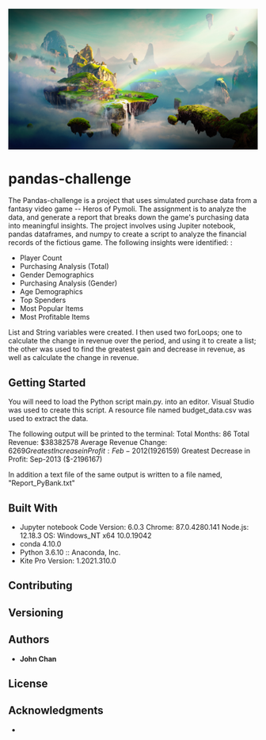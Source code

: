 ![alt text](https://github.com/speedracer05/pandas-challenge/blob/main/HeroesOfPymoli/Resources/Fantasy.png)

# pandas-challenge
The Pandas-challenge is a project that uses simulated purchase data from a fantasy video game -- Heros of Pymoli. The assignment is to analyze the data, and generate a report that breaks down the game's purchasing data into meaningful insights. The project involves using Jupiter notebook, pandas dataframes, and numpy to create a script to analyze the financial records of the fictious game. The following insights were identified:
:
* Player Count
* Purchasing Analysis (Total)
* Gender Demographics
* Purchasing Analysis (Gender)
* Age Demographics
* Top Spenders
* Most Popular Items
* Most Profitable Items

List and String variables were created. I then used two forLoops; one to calculate the change in revenue over the period, and using it to create a list; the other was used to find the greatest gain and decrease in revenue, as well as calculate the change in revenue.  

## Getting Started

You will need to load the Python script main.py. into an editor. Visual Studio was used to create this script. A resource file named budget_data.csv was used to extract the data.

The following output will be printed to the terminal:
Total Months: 86
Total Revenue: $38382578
Average Revenue Change: $6269
Greatest Increase in Profit: Feb-2012 ($1926159) 
Greatest Decrease in Profit: Sep-2013 ($-2196167)

In addition a text file of the same output is written to a file named, "Report_PyBank.txt"

## Built With

* Jupyter notebook Code Version: 6.0.3
Chrome: 87.0.4280.141
Node.js: 12.18.3
OS: Windows_NT x64 10.0.19042
* conda 4.10.0
* Python 3.6.10 :: Anaconda, Inc.
* Kite Pro Version: 1.2021.310.0
## Contributing


## Versioning

## Authors

* **John Chan**


## License

## Acknowledgments

* 
